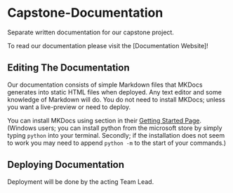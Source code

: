 # Capstone-Documentation
Separate written documentation for our capstone project.

To read our documentation please visit the [Documentation Website]!

## Editing The Documentation
Our documentation consists of simple Markdown files that MKDocs generates into static HTML files when deployed. Any text editor and some knowledge of Markdown will do. You do not need to install MKDocs; unless you want a live-preview or need to deploy.

You can install MKDocs using section in their [Getting Started Page](https://www.mkdocs.org/getting-started/). (Windows users; you can install python from the microsoft store by simply typing `python` into your terminal. Secondly; if the installation does not seem to work you may need to append `python -m` to the start of your commands.)

## Deploying Documentation
Deployment will be done by the acting Team Lead.